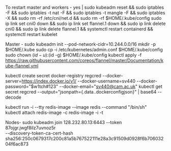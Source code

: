 To restart master and workers -
yes | sudo kubeadm reset && sudo iptables -F && sudo iptables -t nat -F && sudo iptables -t mangle -F && sudo iptables -X && sudo rm -rf /etc/cni/net.d && sudo rm -rf $HOME/.kube/config
sudo ip link set cni0 down && sudo ip link set flannel.1 down && sudo ip link delete cni0 && sudo ip link delete flannel.1 && systemctl restart containerd && systemctl restart kubelet

Master -
sudo kubeadm init --pod-network-cidr=10.244.0.0/16
  mkdir -p $HOME/.kube
  sudo cp -i /etc/kubernetes/admin.conf $HOME/.kube/config
  sudo chown $(id -u):$(id -g) $HOME/.kube/config
kubectl apply -f https://raw.githubusercontent.com/coreos/flannel/master/Documentation/kube-flannel.yml

kubectl create secret docker-registry regcred --docker-server=https://index.docker.io/v1/ --docker-username=sv440 --docker-password="\$w1tch#123" --docker-email="sv440@cam.ac.uk"
kubectl get secret regcred --output="jsonpath={.data.\.dockerconfigjson}" | base64 --decode

kubectl run -i --tty redis-image --image redis --command "/bin/sh"	
kubectl attach redis-image -c redis-image -i -t

Nodes-
sudo kubeadm join 128.232.80.13:6443 --token 87ojgr.jwgf8ilz7uvnoz5r \
        --discovery-token-ca-cert-hash sha256:250c0679317c200c81a5b767522111e28a3c91509d0928f6b70603204f6ac873
